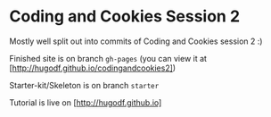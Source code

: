 # Coding and Cookies Session 2

Mostly well split out into commits of Coding and Cookies session 2 :)

Finished site is on branch `gh-pages` (you can view it at [http://hugodf.github.io/codingandcookies2])  

Starter-kit/Skeleton is on branch `starter`

Tutorial is live on [http://hugodf.github.io]